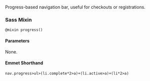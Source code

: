 Progress-based navigation bar, useful for checkouts or registrations.

### Sass Mixin

`@mixin progress()`

#### Parameters

None.

#### Emmet Shorthand

```
nav.progress>ul>(li.complete*2>a)+(li.active>a)+(li*2>a)
```
